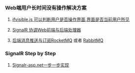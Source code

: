 ### Web端用户长时间没有操作解决方案

1. [ifvisible.js 可以判断用户是否操作界面,界面是否当前用户所见](https://github.com/serkanyersen/ifvisible.js)

2. [SignalR 协调Web前端与后端处理器](https://github.com/SignalR/SignalR)

3. [后端消息推送与订阅RocketMQ](https://github.com/apache/rocketmq) 或者 [RabbitMQ](http://www.rabbitmq.com/getstarted.html)

### SignalR Step by Step

1. [Signalr-asp.net一步一步实现](https://www.codeproject.com/Articles/637762/ASP-NET-SignalR-Basis-Step-by-Step-Part)

